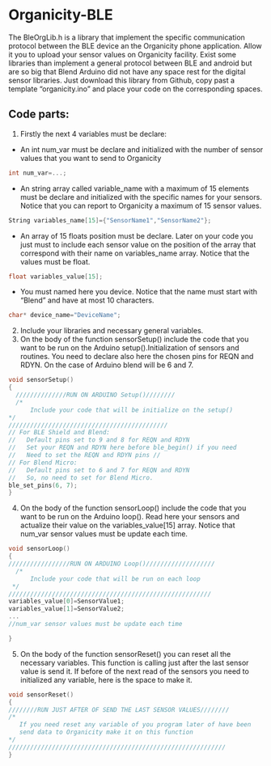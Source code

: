 # Organicity-BLE
The BleOrgLib.h is a library that implement the specific communication protocol between the BLE device an the Organicity phone application. Allow it you to upload your sensor values on Organicity facility. Exist some libraries than implement a general protocol between BLE and android but are so big that Blend Arduino did not have any space rest for the digital sensor libraries. Just download this library from Github, copy past a template “organicity.ino” and place your code on the corresponding spaces. 

Code parts:
--

1. Firstly the next 4 variables must be declare:
  - An int num_var must be declare and initialized with the number of sensor values that you want to send to Organicity 
  ```cpp
  int num_var=...;  
  ```
  - An string array called variable_name with a maximum of 15 elements must be declare and initialized with the specific names for your sensors. Notice that you can report to Organicity a maximum of 15 sensor values.
  ```cpp
  String variables_name[15]={"SensorName1","SensorName2"};  
  ```
  - An array of 15 floats position must be declare. Later on your code you just must to include each sensor value on the position of the array that correspond with their name on variables_name array. Notice that the  values must be float.
   ```cpp
  float variables_value[15];  
  ```
  - You must named here you device. Notice that the name must start with “Blend” and have at most 10 characters. 
  ```cpp
  char* device_name="DeviceName";  
  ```
2. Include your libraries and necessary general variables.
3. On the body of the function sensorSetup() include the code that you want to be run on the Arduino setup().Initialization of sensors and routines. You need to declare also here the chosen pins for  REQN and RDYN. On the case of Arduino blend will be 6 and 7.

  ```cpp
  void sensorSetup()
{
	//////////////RUN ON ARDUINO Setup()////////
	/*
   		Include your code that will be initialize on the setup() 
  */
  ////////////////////////////////////////////
  // For BLE Shield and Blend:
  //   Default pins set to 9 and 8 for REQN and RDYN
  //   Set your REQN and RDYN here before ble_begin() if you need
  //   Need to set the REQN and RDYN pins //
  // For Blend Micro:
  //   Default pins set to 6 and 7 for REQN and RDYN
  //   So, no need to set for Blend Micro.
  ble_set_pins(6, 7);
}  
  ```
4. On the body of the function sensorLoop() include the code that you want to be run on the Arduino loop(). Read here your sensors and actualize their value on the variables_value[15] array. Notice that num_var sensor values must be update each time. 

  ```cpp
  void sensorLoop()
{
  /////////////////RUN ON ARDUINO Loop()///////////////////
	/*
   		Include your code that will be run on each loop  
   */
  //////////////////////////////////////////////////////// 
  variables_value[0]=SensorValue1;
  variables_value[1]=SensorValue2;
  ...
  //num_var sensor values must be update each time
  
}  
  ```
5. On the body of the function sensorReset() you can reset all the necessary variables. This function is calling just after the last sensor value is send it. If before of the next read of the sensors you need to initialized any variable, here is the space to make it.

  ```cpp
void sensorReset()
{
  ////////RUN JUST AFTER OF SEND THE LAST SENSOR VALUES////////
  /*	
	 If you need reset any variable of you program later of have been
	 send data to Organicity make it on this function
  */
  ////////////////////////////////////////////////////////////
}
```

